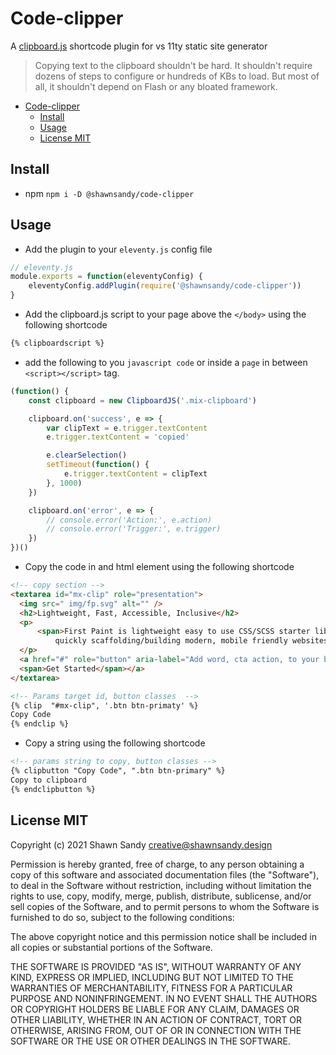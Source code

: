 # Code-clipper

A [clipboard.js](https://clipboardjs.com/) shortcode plugin for vs 11ty static site generator

> Copying text to the clipboard shouldn't be hard. It shouldn't require dozens of steps to configure or hundreds of KBs to load. But most of all, it shouldn't depend on Flash or any bloated framework.

* [Code-clipper](#code-clipper)
  + [Install](#install)
  + [Usage](#usage)
  + [License MIT](#license-mit)

## Install

* npm `npm i -D @shawnsandy/code-clipper`

## Usage

* Add the plugin to your `eleventy.js` config file

``` javascript
// eleventy.js
module.exports = function(eleventyConfig) {
    eleventyConfig.addPlugin(require('@shawnsandy/code-clipper'))
}
```

* Add the clipboard.js script to your page above the `</body>` using the following shortcode

``` html
{% clipboardscript %}
```

* add the following to you `javascript code` or  inside a `page` in between `<script></script>` tag.

``` javascript
(function() {
    const clipboard = new ClipboardJS('.mix-clipboard')

    clipboard.on('success', e => {
        var clipText = e.trigger.textContent
        e.trigger.textContent = 'copied'

        e.clearSelection()
        setTimeout(function() {
            e.trigger.textContent = clipText
        }, 1000)
    })

    clipboard.on('error', e => {
        // console.error('Action:', e.action)
        // console.error('Trigger:', e.trigger)
    })
})()
```

* Copy the code in and html element using the following shortcode

``` html
<!-- copy section -->
<textarea id="mx-clip" role="presentation">
  <img src=" img/fp.svg" alt="" />
  <h2>Lightweight, Fast, Accessible, Inclusive</h2>
  <p>
      <span>First Paint is lightweight easy to use CSS/SCSS starter library for
          quickly scaffolding/building modern, mobile friendly websites.</span>
  </p>
  <a href="#" role="button" aria-label="Add word, cta action, to your button title">
  <span>Get Started</span></a>
</textarea>

<!-- Params target id, button classes  -->
{% clip  "#mx-clip", '.btn btn-primaty' %}
Copy Code
{% endclip %}
```

* Copy a string using the following shortcode

``` html
<!-- params string to copy, button classes -->
{% clipbutton "Copy Code", ".btn btn-primary" %}
Copy to clipboard
{% endclipbutton %}
```

## License MIT

Copyright (c) 2021 Shawn Sandy creative@shawnsandy.design

Permission is hereby granted, free of charge, to any person obtaining a copy
of this software and associated documentation files (the "Software"), to deal
in the Software without restriction, including without limitation the rights
to use, copy, modify, merge, publish, distribute, sublicense, and/or sell
copies of the Software, and to permit persons to whom the Software is
furnished to do so, subject to the following conditions:

The above copyright notice and this permission notice shall be included in all
copies or substantial portions of the Software.

THE SOFTWARE IS PROVIDED "AS IS", WITHOUT WARRANTY OF ANY KIND, EXPRESS OR IMPLIED, INCLUDING BUT NOT LIMITED TO THE WARRANTIES OF MERCHANTABILITY, FITNESS FOR A PARTICULAR PURPOSE AND NONINFRINGEMENT. IN NO EVENT SHALL THE AUTHORS OR COPYRIGHT HOLDERS BE LIABLE FOR ANY CLAIM, DAMAGES OR OTHER LIABILITY, WHETHER IN AN ACTION OF CONTRACT, TORT OR OTHERWISE, ARISING FROM, OUT OF OR IN CONNECTION WITH THE SOFTWARE OR THE USE OR OTHER DEALINGS IN THE SOFTWARE.

